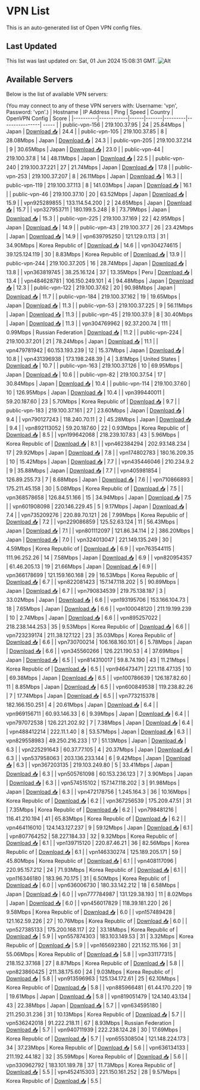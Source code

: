 # VPN List

This is an auto-generated list of Open VPN config files.

## Last Updated

This list was last updated on: Sat, 01 Jun 2024 15:08:31 GMT.
![Alt](https://repobeats.axiom.co/api/embed/186b98318ef1479477931607c1ad7d823f12451f.svg "Repobeats analytics image")

## Available Servers

Below is the list of available VPN servers:

(You may connect to any of these VPN servers with: Username: 'vpn', Password: 'vpn'.)
| Hostname | IP Address | Ping | Speed | Country | OpenVPN Config | Score |
|----------|------------|------|-------|---------|----------------| ----- |
| public-vpn-156 | 219.100.37.95 | 24 | 25.84Mbps | Japan | [Download 📥](./configs/server_0_JP.ovpn) | 24.4 |
| public-vpn-105 | 219.100.37.85 | 8 | 28.08Mbps | Japan | [Download 📥](./configs/server_1_JP.ovpn) | 24.3 |
| public-vpn-205 | 219.100.37.214 | 9 | 30.65Mbps | Japan | [Download 📥](./configs/server_2_JP.ovpn) | 23.0 |
| public-vpn-44 | 219.100.37.8 | 14 | 48.11Mbps | Japan | [Download 📥](./configs/server_3_JP.ovpn) | 22.5 |
| public-vpn-240 | 219.100.37.221 | 27 | 21.74Mbps | Japan | [Download 📥](./configs/server_4_JP.ovpn) | 17.8 |
| public-vpn-253 | 219.100.37.207 | 8 | 26.11Mbps | Japan | [Download 📥](./configs/server_5_JP.ovpn) | 16.3 |
| public-vpn-119 | 219.100.37.113 | 8 | 141.03Mbps | Japan | [Download 📥](./configs/server_6_JP.ovpn) | 16.1 |
| public-vpn-46 | 219.100.37.10 | 20 | 63.52Mbps | Japan | [Download 📥](./configs/server_7_JP.ovpn) | 15.9 |
| vpn925289855 | 133.114.54.200 | 2 | 24.65Mbps | Japan | [Download 📥](./configs/server_8_JP.ovpn) | 15.7 |
| vpn327953711 | 180.199.5.248 | 8 | 73.79Mbps | Japan | [Download 📥](./configs/server_9_JP.ovpn) | 15.3 |
| public-vpn-225 | 219.100.37.169 | 22 | 42.95Mbps | Japan | [Download 📥](./configs/server_10_JP.ovpn) | 14.9 |
| public-vpn-43 | 219.100.37.7 | 26 | 23.42Mbps | Japan | [Download 📥](./configs/server_11_JP.ovpn) | 14.9 |
| vpn639795250 | 121.129.0.113 | 31 | 34.90Mbps | Korea Republic of | [Download 📥](./configs/server_12_KR.ovpn) | 14.6 |
| vpn304274615 | 39.125.124.119 | 30 | 8.83Mbps | Korea Republic of | [Download 📥](./configs/server_13_KR.ovpn) | 13.9 |
| public-vpn-244 | 219.100.37.205 | 16 | 28.74Mbps | Japan | [Download 📥](./configs/server_14_JP.ovpn) | 13.8 |
| vpn363819745 | 38.25.16.124 | 37 | 13.35Mbps | Peru | [Download 📥](./configs/server_15_PE.ovpn) | 13.4 |
| vpn484628781 | 106.150.249.101 | 4 | 94.48Mbps | Japan | [Download 📥](./configs/server_16_JP.ovpn) | 12.3 |
| public-vpn-122 | 219.100.37.62 | 20 | 90.98Mbps | Japan | [Download 📥](./configs/server_17_JP.ovpn) | 11.7 |
| public-vpn-184 | 219.100.37.162 | 19 | 19.65Mbps | Japan | [Download 📥](./configs/server_18_JP.ovpn) | 11.3 |
| public-vpn-53 | 219.100.37.225 | 9 | 56.11Mbps | Japan | [Download 📥](./configs/server_19_JP.ovpn) | 11.3 |
| public-vpn-45 | 219.100.37.9 | 8 | 30.40Mbps | Japan | [Download 📥](./configs/server_20_JP.ovpn) | 11.3 |
| vpn304769962 | 92.37.200.74 | 111 | 0.99Mbps | Russian Federation | [Download 📥](./configs/server_21_RU.ovpn) | 11.2 |
| public-vpn-224 | 219.100.37.201 | 21 | 78.24Mbps | Japan | [Download 📥](./configs/server_22_JP.ovpn) | 11.1 |
| vpn479781942 | 60.153.193.239 | 12 | 15.37Mbps | Japan | [Download 📥](./configs/server_23_JP.ovpn) | 10.8 |
| vpn431396938 | 173.198.248.39 | 4 | 3.81Mbps | United States | [Download 📥](./configs/server_24_US.ovpn) | 10.7 |
| public-vpn-163 | 219.100.37.126 | 10 | 69.95Mbps | Japan | [Download 📥](./configs/server_25_JP.ovpn) | 10.6 |
| public-vpn-82 | 219.100.37.54 | 17 | 30.84Mbps | Japan | [Download 📥](./configs/server_26_JP.ovpn) | 10.4 |
| public-vpn-114 | 219.100.37.60 | 10 | 126.95Mbps | Japan | [Download 📥](./configs/server_27_JP.ovpn) | 10.4 |
| vpn399440011 | 59.20.187.60 | 23 | 5.70Mbps | Korea Republic of | [Download 📥](./configs/server_28_KR.ovpn) | 9.7 |
| public-vpn-183 | 219.100.37.161 | 27 | 23.60Mbps | Japan | [Download 📥](./configs/server_29_JP.ovpn) | 9.4 |
| vpn790127243 | 118.240.70.11 | 2 | 45.28Mbps | Japan | [Download 📥](./configs/server_30_JP.ovpn) | 9.4 |
| vpn892113052 | 59.20.187.60 | 22 | 0.93Mbps | Korea Republic of | [Download 📥](./configs/server_31_KR.ovpn) | 8.5 |
| vpn199642068 | 218.239.107.83 | 43 | 5.96Mbps | Korea Republic of | [Download 📥](./configs/server_32_KR.ovpn) | 8.1 |
| vpn462384294 | 202.93.148.234 | 17 | 29.92Mbps | Japan | [Download 📥](./configs/server_33_JP.ovpn) | 7.8 |
| vpn174802783 | 180.16.209.35 | 10 | 15.42Mbps | Japan | [Download 📥](./configs/server_34_JP.ovpn) | 7.7 |
| vpn435446046 | 210.234.9.2 | 9 | 35.88Mbps | Japan | [Download 📥](./configs/server_35_JP.ovpn) | 7.7 |
| vpn405981854 | 126.89.255.73 | 7 | 8.68Mbps | Japan | [Download 📥](./configs/server_36_JP.ovpn) | 7.6 |
| vpn710866893 | 175.211.45.158 | 30 | 5.08Mbps | Korea Republic of | [Download 📥](./configs/server_37_KR.ovpn) | 7.5 |
| vpn368578658 | 126.84.51.166 | 15 | 34.94Mbps | Japan | [Download 📥](./configs/server_38_JP.ovpn) | 7.5 |
| vpn601908098 | 220.146.229.45 | 5 | 9.17Mbps | Japan | [Download 📥](./configs/server_39_JP.ovpn) | 7.4 |
| vpn735209276 | 220.89.70.121 | 26 | 7.99Mbps | Korea Republic of | [Download 📥](./configs/server_40_KR.ovpn) | 7.2 |
| vpn229086859 | 125.52.63.124 | 11 | 56.43Mbps | Japan | [Download 📥](./configs/server_41_JP.ovpn) | 7.1 |
| vpn801112097 | 121.86.34.114 | 2 | 386.20Mbps | Japan | [Download 📥](./configs/server_42_JP.ovpn) | 7.0 |
| vpn324013047 | 221.149.135.249 | 30 | 4.59Mbps | Korea Republic of | [Download 📥](./configs/server_43_KR.ovpn) | 6.9 |
| vpn763544115 | 111.96.252.26 | 14 | 7.58Mbps | Japan | [Download 📥](./configs/server_44_JP.ovpn) | 6.9 |
| vpn820954357 | 61.46.205.13 | 19 | 21.66Mbps | Japan | [Download 📥](./configs/server_45_JP.ovpn) | 6.9 |
| vpn366178699 | 121.159.160.168 | 29 | 16.53Mbps | Korea Republic of | [Download 📥](./configs/server_46_KR.ovpn) | 6.7 |
| vpn822081423 | 157.147.118.202 | 5 | 90.89Mbps | Japan | [Download 📥](./configs/server_47_JP.ovpn) | 6.7 |
| vpn790834539 | 219.75.138.187 | 3 | 33.02Mbps | Japan | [Download 📥](./configs/server_48_JP.ovpn) | 6.6 |
| vpn193195706 | 153.166.104.73 | 18 | 7.65Mbps | Japan | [Download 📥](./configs/server_49_JP.ovpn) | 6.6 |
| vpn100048120 | 211.19.199.239 | 10 | 2.74Mbps | Japan | [Download 📥](./configs/server_50_JP.ovpn) | 6.6 |
| vpn895257022 | 218.238.144.253 | 35 | 9.53Mbps | Korea Republic of | [Download 📥](./configs/server_51_KR.ovpn) | 6.6 |
| vpn723239174 | 211.38.127.122 | 23 | 35.03Mbps | Korea Republic of | [Download 📥](./configs/server_52_KR.ovpn) | 6.6 |
| vpn730700214 | 106.168.160.101 | 6 | 5.78Mbps | Japan | [Download 📥](./configs/server_53_JP.ovpn) | 6.6 |
| vpn345560266 | 126.221.190.53 | 4 | 37.69Mbps | Japan | [Download 📥](./configs/server_54_JP.ovpn) | 6.5 |
| vpn814310017 | 59.8.74.190 | 43 | 11.21Mbps | Korea Republic of | [Download 📥](./configs/server_55_KR.ovpn) | 6.5 |
| vpn946473471 | 221.118.47.135 | 10 | 69.38Mbps | Japan | [Download 📥](./configs/server_56_JP.ovpn) | 6.5 |
| vpn100786639 | 126.187.82.60 | 11 | 8.85Mbps | Japan | [Download 📥](./configs/server_57_JP.ovpn) | 6.5 |
| vpn600849538 | 119.238.82.26 | 7 | 17.74Mbps | Japan | [Download 📥](./configs/server_58_JP.ovpn) | 6.5 |
| vpn773215378 | 182.166.150.251 | 4 | 20.61Mbps | Japan | [Download 📥](./configs/server_59_JP.ovpn) | 6.4 |
| vpn969156711 | 60.93.146.33 | 6 | 9.39Mbps | Japan | [Download 📥](./configs/server_60_JP.ovpn) | 6.4 |
| vpn797072538 | 126.221.202.92 | 7 | 7.38Mbps | Japan | [Download 📥](./configs/server_61_JP.ovpn) | 6.4 |
| vpn488412214 | 222.11.1.40 | 8 | 53.57Mbps | Japan | [Download 📥](./configs/server_62_JP.ovpn) | 6.3 |
| vpn829558983 | 49.250.216.233 | 17 | 51.13Mbps | Japan | [Download 📥](./configs/server_63_JP.ovpn) | 6.3 |
| vpn225291643 | 60.37.77.105 | 4 | 20.37Mbps | Japan | [Download 📥](./configs/server_64_JP.ovpn) | 6.3 |
| vpn537958063 | 203.136.233.144 | 6 | 9.42Mbps | Japan | [Download 📥](./configs/server_65_JP.ovpn) | 6.3 |
| vpn367203135 | 219.103.249.80 | 5 | 33.41Mbps | Japan | [Download 📥](./configs/server_66_JP.ovpn) | 6.3 |
| vpn505761098 | 60.153.236.123 | 7 | 3.90Mbps | Japan | [Download 📥](./configs/server_67_JP.ovpn) | 6.3 |
| vpn574515102 | 157.147.118.202 | 3 | 91.98Mbps | Japan | [Download 📥](./configs/server_68_JP.ovpn) | 6.3 |
| vpn472178756 | 1.245.164.3 | 36 | 10.16Mbps | Korea Republic of | [Download 📥](./configs/server_69_KR.ovpn) | 6.2 |
| vpn367256539 | 175.209.47.51 | 31 | 7.35Mbps | Korea Republic of | [Download 📥](./configs/server_70_KR.ovpn) | 6.2 |
| vpn798481216 | 116.41.210.194 | 41 | 65.83Mbps | Korea Republic of | [Download 📥](./configs/server_71_KR.ovpn) | 6.2 |
| vpn464116010 | 124.143.127.237 | 9 | 59.12Mbps | Japan | [Download 📥](./configs/server_72_JP.ovpn) | 6.1 |
| vpn807764252 | 58.227.184.33 | 32 | 9.32Mbps | Korea Republic of | [Download 📥](./configs/server_73_KR.ovpn) | 6.1 |
| vpn139715120 | 220.87.46.21 | 36 | 82.56Mbps | Korea Republic of | [Download 📥](./configs/server_74_KR.ovpn) | 6.1 |
| vpn146330274 | 125.189.205.171 | 59 | 45.80Mbps | Korea Republic of | [Download 📥](./configs/server_75_KR.ovpn) | 6.1 |
| vpn408117096 | 220.95.157.212 | 24 | 71.93Mbps | Korea Republic of | [Download 📥](./configs/server_76_KR.ovpn) | 6.1 |
| vpn116346180 | 183.96.70.175 | 31 | 6.50Mbps | Korea Republic of | [Download 📥](./configs/server_77_KR.ovpn) | 6.0 |
| vpn636006730 | 180.33.142.212 | 18 | 6.58Mbps | Japan | [Download 📥](./configs/server_78_JP.ovpn) | 6.0 |
| vpn777784987 | 131.129.38.193 | 11 | 8.02Mbps | Japan | [Download 📥](./configs/server_79_JP.ovpn) | 6.0 |
| vpn456017829 | 118.39.181.220 | 26 | 9.58Mbps | Korea Republic of | [Download 📥](./configs/server_80_KR.ovpn) | 6.0 |
| vpn157489428 | 121.162.59.226 | 27 | 10.76Mbps | Korea Republic of | [Download 📥](./configs/server_81_KR.ovpn) | 6.0 |
| vpn527385133 | 175.200.168.117 | 22 | 33.18Mbps | Korea Republic of | [Download 📥](./configs/server_82_KR.ovpn) | 5.9 |
| vpn557874303 | 183.103.149.53 | 31 | 3.32Mbps | Korea Republic of | [Download 📥](./configs/server_83_KR.ovpn) | 5.9 |
| vpn165692380 | 221.152.115.166 | 31 | 55.06Mbps | Korea Republic of | [Download 📥](./configs/server_84_KR.ovpn) | 5.8 |
| vpn331177315 | 218.152.37.168 | 27 | 8.87Mbps | Korea Republic of | [Download 📥](./configs/server_85_KR.ovpn) | 5.8 |
| vpn823860425 | 211.38.175.60 | 24 | 9.03Mbps | Korea Republic of | [Download 📥](./configs/server_86_KR.ovpn) | 5.8 |
| vpn913596963 | 125.134.172.61 | 25 | 62.10Mbps | Korea Republic of | [Download 📥](./configs/server_87_KR.ovpn) | 5.8 |
| vpn885966481 | 61.44.170.220 | 19 | 19.61Mbps | Japan | [Download 📥](./configs/server_88_JP.ovpn) | 5.8 |
| vpn819051479 | 124.140.43.134 | 43 | 22.38Mbps | Japan | [Download 📥](./configs/server_89_JP.ovpn) | 5.7 |
| vpn634595180 | 211.250.31.236 | 31 | 10.13Mbps | Korea Republic of | [Download 📥](./configs/server_90_KR.ovpn) | 5.7 |
| vpn536242018 | 91.222.218.11 | 67 | 8.93Mbps | Russian Federation | [Download 📥](./configs/server_91_RU.ovpn) | 5.7 |
| vpn940711939 | 222.238.124.28 | 30 | 17.69Mbps | Korea Republic of | [Download 📥](./configs/server_92_KR.ovpn) | 5.7 |
| vpn655308504 | 121.148.224.173 | 34 | 37.23Mbps | Korea Republic of | [Download 📥](./configs/server_93_KR.ovpn) | 5.6 |
| vpn636134133 | 211.192.44.182 | 32 | 35.59Mbps | Korea Republic of | [Download 📥](./configs/server_94_KR.ovpn) | 5.6 |
| vpn330962792 | 183.101.189.78 | 37 | 11.73Mbps | Korea Republic of | [Download 📥](./configs/server_95_KR.ovpn) | 5.5 |
| vpn452415303 | 221.150.161.252 | 28 | 9.57Mbps | Korea Republic of | [Download 📥](./configs/server_96_KR.ovpn) | 5.5 |
